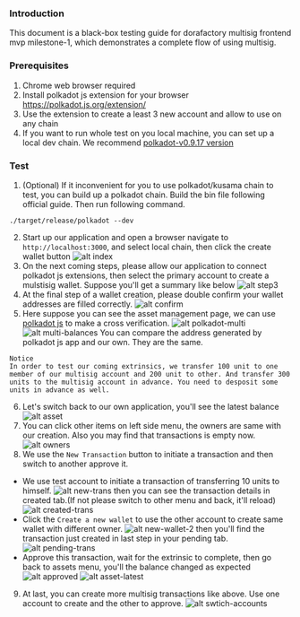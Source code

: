 ### Introduction

This document is a black-box testing guide for dorafactory multisig frontend mvp milestone-1, which demonstrates a complete flow of using multisig. 

### Prerequisites
1. Chrome web browser required
2. Install polkadot js extension for your browser https://polkadot.js.org/extension/
3. Use the extension to create a least 3 new account and allow to use on any chain
4. If you want to run whole test on you local machine, you can set up a local dev chain. We recommend [polkadot-v0.9.17 version](https://github.com/paritytech/polkadot/tree/release-v0.9.17)

### Test
1. (Optional) If it inconvenient for you to use polkadot/kusama chain to test, you can build up a polkadot chain. Build the bin file following official guide. Then run following command.
```
./target/release/polkadot --dev
````
2. Start up our application and open a browser navigate to `http://localhost:3000`, and select local chain, then click the create wallet button
![alt index](images/index.png)
3. On the next coming steps, please allow our application to connect polkadot js extensions, then select the primary account to create a mulstisig wallet. Suppose you'll get a summary like below
![alt step3](images/step3.png)
4. At the final step of a wallet creation, please double confirm your wallet addresses are filled correctly.
![alt confirm](images/confirm.png)
5. Here suppose you can see the asset management page, we can use [polkadot js](https://polkadot.js.org/apps/#/accounts) to make a cross verification. 
![alt polkadot-multi](images/polkadot-multi.png)
![alt multi-balances](images/multi-balances.png)
You can compare the address generated by polkadot js app and our own. They are the same.
```
Notice
In order to test our coming extrinsics, we transfer 100 unit to one member of our multisig account and 200 unit to other. And transfer 300 units to the multisig account in advance. You need to desposit some units in advance as well.
```
6. Let's switch back to our own application, you'll see the latest balance 
![alt asset](images/asset.png)
7. You can click other items on left side menu, the owners are same with our creation. Also you may find that transactions is empty now.
![alt owners](images/owners.png)
8. We use the `New Transaction` button to initiate a transaction and then switch to another approve it.
 - We use test account to initiate a transaction of transferring 10 units to himself.
 ![alt new-trans](images/new-trans-test.png)
then you can see the transaction details in created tab.(If not please switch to other menu and back, it'll reload)
 ![alt created-trans](images/created-trans-test.png)
- Click the `Create a new wallet` to use the other account to create same wallet with different owner.
 ![alt new-wallet-2](images/new-wallet-2.png)
 then you'll find the transaction just created in last step in your pending tab.
 ![alt pending-trans](images/pending-trans.png)
- Approve this transaction, wait for the extrinsic to complete, then go back to assets menu, you'll the balance changed as expected
 ![alt approved](images/approved.png)
![alt asset-latest](images/asset-latest.png)

9. At last, you can create more multisig transactions like above. Use one account to create and the other to approve.
 ![alt swtich-accounts](images/switch-accounts.png)

